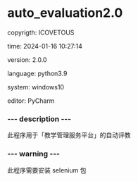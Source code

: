 # auto_evaluation2.0

 copyrigth: ICOVETOUS
 
 time: 2024-01-16 10:27:14
 
 version: 2.0.0
 
 language: python3.9
 
 system: windows10
 
 editor: PyCharm
 
 ### --- description ---
 
 此程序用于「教学管理服务平台」的自动评教
 
 ### --- warning ---
 
 此程序需要安装 selenium 包
